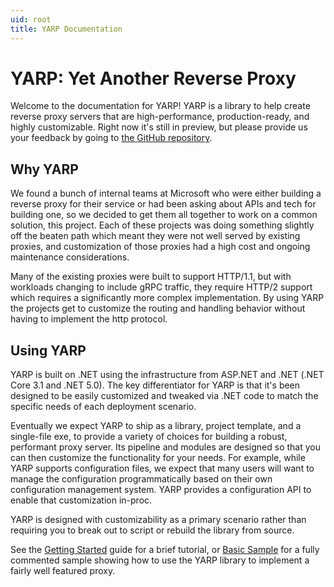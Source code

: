 ```yaml
---
uid: root
title: YARP Documentation
---
```


# YARP: Yet Another Reverse Proxy

Welcome to the documentation for YARP! YARP is a library to help create reverse proxy servers that are high-performance, production-ready, and highly customizable. Right now it's still in preview, but please provide us your feedback by going to [the GitHub repository](https://github.com/microsoft/reverse-proxy).

## Why YARP

We found a bunch of internal teams at Microsoft who were either building a reverse proxy for their service or had been asking about APIs and tech for building one, so we decided to get them all together to work on a common solution, this project. Each of these projects was doing something slightly off the beaten path which meant they were not well served by existing proxies, and customization of those proxies had a high cost and ongoing maintenance considerations.

Many of the existing proxies were built to support HTTP/1.1, but with workloads changing to include gRPC traffic, they require HTTP/2 support which requires a significantly more complex implementation. By using YARP the projects get to customize the routing and handling behavior without having to implement the http protocol.

## Using YARP

YARP is built on .NET using the infrastructure from ASP.NET and .NET (.NET Core 3.1 and .NET 5.0). The key differentiator for YARP is that it's been designed to be easily customized and tweaked via .NET code to match the specific needs of each deployment scenario. 

Eventually we expect YARP to ship as a library, project template, and a single-file exe, to provide a variety of choices for building a robust, performant proxy server. Its pipeline and modules are designed so that you can then customize the functionality for your needs. For example, while YARP supports configuration files, we expect that many users will want to manage the configuration programmatically based on their own configuration management system. YARP provides a configuration API to enable that customization in-proc. 

YARP is designed with customizability as a primary scenario rather than requiring you to break out to script or rebuild the library from source.

See the [Getting Started](articles/getting-started.md) guide for a brief tutorial, or [Basic Sample](https://github.com/microsoft/reverse-proxy/tree/main/samples/BasicYarpSample) for a fully commented sample showing how to use the YARP library to implement a fairly well featured proxy.

